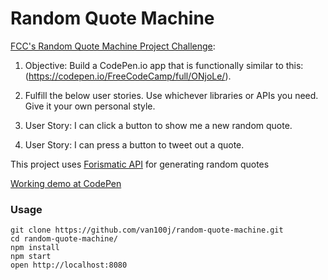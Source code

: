 Random Quote Machine
=====================

[FCC's Random Quote Machine Project Challenge](https://www.freecodecamp.com/challenges/build-a-random-quote-machine):


1. Objective: Build a CodePen.io app that is functionally similar to this: (https://codepen.io/FreeCodeCamp/full/ONjoLe/).

2. Fulfill the below user stories. Use whichever libraries or APIs you need. Give it your own personal style.

3. User Story: I can click a button to show me a new random quote.

4. User Story: I can press a button to tweet out a quote.

This project uses [Forismatic API](http://forismatic.com/en/api/) for generating random quotes

[Working demo at CodePen](http://codepen.io/van100j/full/WoBrOJ/)

### Usage

```
git clone https://github.com/van100j/random-quote-machine.git
cd random-quote-machine/
npm install
npm start
open http://localhost:8080
```